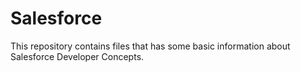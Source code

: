 # Salesforce

This repository contains files that has some basic information about Salesforce Developer Concepts.
